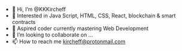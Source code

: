 - 👋 Hi, I’m @KKKircheff
- 👀 Interested in Java Script, HTML, CSS, React, blockchain & smart contracts
- 🌱 Aspired coder currently mastering Web Development 
- 💞️ I’m looking to collaborate on ...
- 📫 How to reach me kircheff@protonmail.com

<!---
KKKircheff/KKKircheff is a ✨ special ✨ repository because its `README.md` (this file) appears on your GitHub profile.
You can click the Preview link to take a look at your changes.
--->
